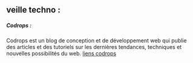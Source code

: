 ## veille techno : 


##### Codrops : 
Codrops est un blog de conception et de développement web qui publie des articles et des tutoriels sur les dernières tendances, techniques et nouvelles possibilités du web.
[liens codrops](https://tympanus.net/codrops/)